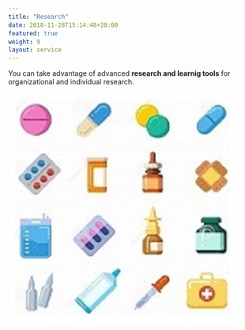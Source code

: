 ```yaml
---
title: "Research"
date: 2018-11-28T15:14:48+20:00 
featured: true
weight: 9
layout: service
---
```


You can take advantage of advanced **research and learnig tools** for organizational and individual research.

![Pharm drugs](/images/illustrations/pharm-drugs.jpg)






